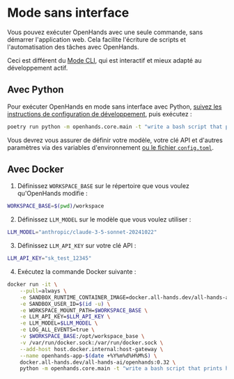 

# Mode sans interface

Vous pouvez exécuter OpenHands avec une seule commande, sans démarrer l'application web.
Cela facilite l'écriture de scripts et l'automatisation des tâches avec OpenHands.

Ceci est différent du [Mode CLI](cli-mode), qui est interactif et mieux adapté au développement actif.

## Avec Python

Pour exécuter OpenHands en mode sans interface avec Python,
[suivez les instructions de configuration de développement](https://github.com/All-Hands-AI/OpenHands/blob/main/Development.md),
puis exécutez :

```bash
poetry run python -m openhands.core.main -t "write a bash script that prints hi"
```

Vous devrez vous assurer de définir votre modèle, votre clé API et d'autres paramètres via des variables d'environnement
[ou le fichier `config.toml`](https://github.com/All-Hands-AI/OpenHands/blob/main/config.template.toml).

## Avec Docker

1. Définissez `WORKSPACE_BASE` sur le répertoire que vous voulez qu'OpenHands modifie :

```bash
WORKSPACE_BASE=$(pwd)/workspace
```

2. Définissez `LLM_MODEL` sur le modèle que vous voulez utiliser :

```bash
LLM_MODEL="anthropic/claude-3-5-sonnet-20241022"

```

3. Définissez `LLM_API_KEY` sur votre clé API :

```bash
LLM_API_KEY="sk_test_12345"
```

4. Exécutez la commande Docker suivante :

```bash
docker run -it \
    --pull=always \
    -e SANDBOX_RUNTIME_CONTAINER_IMAGE=docker.all-hands.dev/all-hands-ai/runtime:0.32-nikolaik \
    -e SANDBOX_USER_ID=$(id -u) \
    -e WORKSPACE_MOUNT_PATH=$WORKSPACE_BASE \
    -e LLM_API_KEY=$LLM_API_KEY \
    -e LLM_MODEL=$LLM_MODEL \
    -e LOG_ALL_EVENTS=true \
    -v $WORKSPACE_BASE:/opt/workspace_base \
    -v /var/run/docker.sock:/var/run/docker.sock \
    --add-host host.docker.internal:host-gateway \
    --name openhands-app-$(date +%Y%m%d%H%M%S) \
    docker.all-hands.dev/all-hands-ai/openhands:0.32 \
    python -m openhands.core.main -t "write a bash script that prints hi" --no-auto-continue
```

